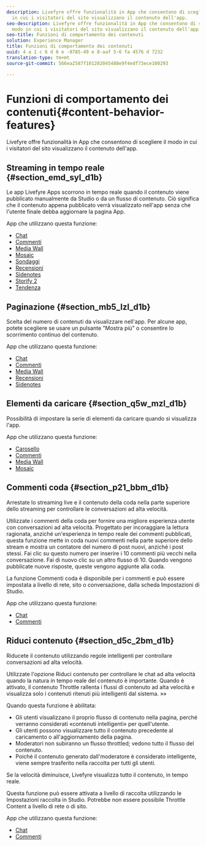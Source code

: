 ```yaml
---
description: Livefyre offre funzionalità in App che consentono di scegliere il modo
  in cui i visitatori del sito visualizzano il contenuto dell'app.
seo-description: Livefyre offre funzionalità in App che consentono di scegliere il
  modo in cui i visitatori del sito visualizzano il contenuto dell'app.
seo-title: Funzioni di comportamento dei contenuti
solution: Experience Manager
title: Funzioni di comportamento dei contenuti
uuid: 4 a 1 c 6 d 6 e -8785-49 e 8-aaf 5-6 fa 4576 d 7232
translation-type: tm+mt
source-git-commit: 566ea2587f101202045488e9f4edf73ece100293

---
```



# Funzioni di comportamento dei contenuti{#content-behavior-features}

Livefyre offre funzionalità in App che consentono di scegliere il modo in cui i visitatori del sito visualizzano il contenuto dell'app.

## Streaming in tempo reale {#section_emd_syl_d1b}

Le app Livefyre Apps scorrono in tempo reale quando il contenuto viene pubblicato manualmente da Studio o da un flusso di contenuto. Ciò significa che il contenuto appena pubblicato verrà visualizzato nell'app senza che l'utente finale debba aggiornare la pagina App.

App che utilizzano questa funzione:

* [Chat](/help/using/c-about-apps/c-chat-app/c-chat-app.md#c_chat_app)
* [Commenti](/help/using/c-about-apps/c-comments/c-comments.md)
* [Media Wall](/help/using/c-about-apps/c-media-wall-app/c-media-wall-app.md#c_media_wall_app)
* [Mosaic](/help/using/c-about-apps/c-mosaic-app/c-mosaic-app.md#c_mosaic_app)
* [Sondaggi](/help/using/c-about-apps/c-polls-app/c-polls-app.md#c_polls_app)
* [Recensioni](/help/using/c-about-apps/c-reviews-app/c-reviews-app.md#c_reviews_app)
* [Sidenotes](/help/using/c-about-apps/c-sidenotes-app/c-sidenotes-app.md#c_sidenotes_app)
* [Storify 2](/help/using/c-about-apps/c-storify2/c-storify2.md#c_storify2)
* [Tendenza](/help/using/c-about-apps/c-trending-app/c-trending-app.md#c_trending_app)

## Paginazione {#section_mb5_lzl_d1b}

Scelta del numero di contenuti da visualizzare nell'app. Per alcune app, potete scegliere se usare un pulsante "Mostra più" o consentire lo scorrimento continuo del contenuto.

App che utilizzano questa funzione:

* [Chat](/help/using/c-about-apps/c-chat-app/c-chat-app.md#c_chat_app)
* [Commenti](/help/using/c-about-apps/c-comments/c-comments.md)
* [Media Wall](/help/using/c-about-apps/c-media-wall-app/c-media-wall-app.md#c_media_wall_app)
* [Recensioni](/help/using/c-about-apps/c-reviews-app/c-reviews-app.md#c_reviews_app)
* [Sidenotes](/help/using/c-about-apps/c-sidenotes-app/c-sidenotes-app.md#c_sidenotes_app)

## Elementi da caricare {#section_q5w_mzl_d1b}

Possibilità di impostare la serie di elementi da caricare quando si visualizza l'app.

App che utilizzano questa funzione:

* [Carosello](/help/using/c-about-apps/c-carousel-app/c-carousel-app.md#c_carousel_app)
* [Commenti](/help/using/c-about-apps/c-comments/c-comments.md)
* [Media Wall](/help/using/c-about-apps/c-media-wall-app/c-media-wall-app.md#c_media_wall_app)
* [Mosaic](/help/using/c-about-apps/c-mosaic-app/c-mosaic-app.md#c_mosaic_app)

## Commenti coda {#section_p21_bbm_d1b}

Arrestate lo streaming live e il contenuto della coda nella parte superiore dello streaming per controllare le conversazioni ad alta velocità.

Utilizzate i commenti della coda per fornire una migliore esperienza utente con conversazioni ad alta velocità. Progettato per incoraggiare la lettura ragionata, anziché un'esperienza in tempo reale dei commenti pubblicati, questa funzione mette in coda nuovi commenti nella parte superiore dello stream e mostra un contatore del numero di post nuovi, anziché i post stessi. Fai clic su questo numero per inserire i 10 commenti più vecchi nella conversazione. Fai di nuovo clic su un altro flusso di 10. Quando vengono pubblicate nuove risposte, queste vengono aggiunte alla coda.

La funzione Commenti coda è disponibile per i commenti e può essere impostata a livello di rete, sito o conversazione, dalla scheda Impostazioni di Studio.

App che utilizzano questa funzione:

* [Chat](/help/using/c-about-apps/c-chat-app/c-chat-app.md#c_chat_app)
* [Commenti](/help/using/c-about-apps/c-comments/c-comments.md)

## Riduci contenuto {#section_d5c_2bm_d1b}

Riducete il contenuto utilizzando regole intelligenti per controllare conversazioni ad alta velocità.

Utilizzate l'opzione Riduci contenuto per controllare le chat ad alta velocità quando la natura in tempo reale del contenuto è importante. Quando è attivato, il contenuto Throttle rallenta i flussi di contenuto ad alta velocità e visualizza solo i contenuti ritenuti più intelligenti dal sistema. »»

Quando questa funzione è abilitata:

* Gli utenti visualizzano il proprio flusso di contenuto nella pagina, perché verranno considerati «contenuti intelligenti» per quell'utente.
* Gli utenti possono visualizzare tutto il contenuto precedente al caricamento o all'aggiornamento della pagina.
* Moderatori non subiranno un flusso throttled; vedono tutto il flusso del contenuto.
* Poiché il contenuto generato dall'moderatore è considerato intelligente, viene sempre trasferito nella raccolta per tutti gli utenti.

Se la velocità diminuisce, Livefyre visualizza tutto il contenuto, in tempo reale.

Questa funzione può essere attivata a livello di raccolta utilizzando le Impostazioni raccolta in Studio. Potrebbe non essere possibile Throttle Content a livello di rete o di sito.

App che utilizzano questa funzione:

* [Chat](/help/using/c-about-apps/c-chat-app/c-chat-app.md#c_chat_app)
* [Commenti](/help/using/c-about-apps/c-comments/c-comments.md)

